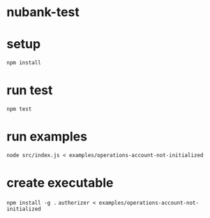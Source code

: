 # nubank-test

# setup

`npm install`

# run test

`npm test`

# run examples

`node src/index.js < examples/operations-account-not-initialized`

# create executable

`npm install -g .`
`authorizer < examples/operations-account-not-initialized`
